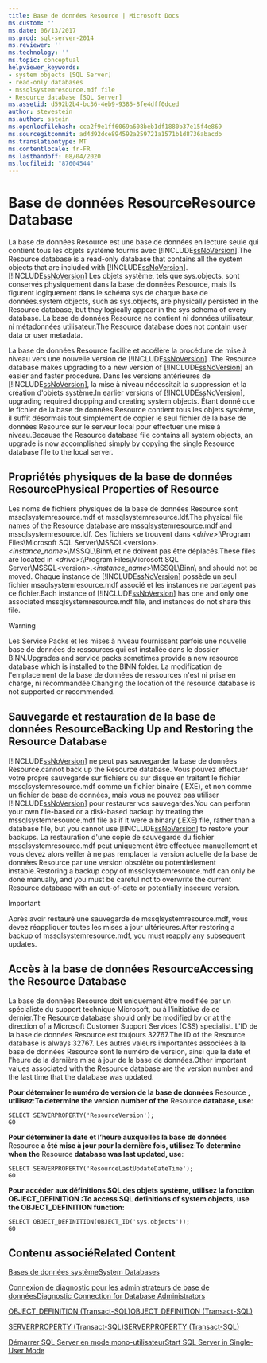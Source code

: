 ```yaml
---
title: Base de données Resource | Microsoft Docs
ms.custom: ''
ms.date: 06/13/2017
ms.prod: sql-server-2014
ms.reviewer: ''
ms.technology: ''
ms.topic: conceptual
helpviewer_keywords:
- system objects [SQL Server]
- read-only databases
- mssqlsystemresource.mdf file
- Resource database [SQL Server]
ms.assetid: d592b2b4-bc36-4eb9-9385-8fe4dff0dced
author: stevestein
ms.author: sstein
ms.openlocfilehash: cca2f9e1ff6069a608beb1df1880b37e15f4e869
ms.sourcegitcommit: ad4d92dce894592a259721a1571b1d8736abacdb
ms.translationtype: MT
ms.contentlocale: fr-FR
ms.lasthandoff: 08/04/2020
ms.locfileid: "87604544"
---
```

# <a name="resource-database"></a><span data-ttu-id="67611-102">Base de données Resource</span><span class="sxs-lookup"><span data-stu-id="67611-102">Resource Database</span></span>
  <span data-ttu-id="67611-103">La base de données Resource est une base de données en lecture seule qui contient tous les objets système fournis avec [!INCLUDE[ssNoVersion](../../includes/ssnoversion-md.md)].</span><span class="sxs-lookup"><span data-stu-id="67611-103">The Resource database is a read-only database that contains all the system objects that are included with [!INCLUDE[ssNoVersion](../../includes/ssnoversion-md.md)].</span></span> [!INCLUDE[ssNoVersion](../../includes/ssnoversion-md.md)] <span data-ttu-id="67611-104">Les objets système, tels que sys.objects, sont conservés physiquement dans la base de données Resource, mais ils figurent logiquement dans le schéma sys de chaque base de données.</span><span class="sxs-lookup"><span data-stu-id="67611-104">system objects, such as sys.objects, are physically persisted in the Resource database, but they logically appear in the sys schema of every database.</span></span> <span data-ttu-id="67611-105">La base de données Resource ne contient ni données utilisateur, ni métadonnées utilisateur.</span><span class="sxs-lookup"><span data-stu-id="67611-105">The Resource database does not contain user data or user metadata.</span></span>  
  
 <span data-ttu-id="67611-106">La base de données Resource facilite et accélère la procédure de mise à niveau vers une nouvelle version de [!INCLUDE[ssNoVersion](../../includes/ssnoversion-md.md)] .</span><span class="sxs-lookup"><span data-stu-id="67611-106">The Resource database makes upgrading to a new version of [!INCLUDE[ssNoVersion](../../includes/ssnoversion-md.md)] an easier and faster procedure.</span></span> <span data-ttu-id="67611-107">Dans les versions antérieures de [!INCLUDE[ssNoVersion](../../includes/ssnoversion-md.md)], la mise à niveau nécessitait la suppression et la création d'objets système.</span><span class="sxs-lookup"><span data-stu-id="67611-107">In earlier versions of [!INCLUDE[ssNoVersion](../../includes/ssnoversion-md.md)], upgrading required dropping and creating system objects.</span></span> <span data-ttu-id="67611-108">Étant donné que le fichier de la base de données Resource contient tous les objets système, il suffit désormais tout simplement de copier le seul fichier de la base de données Resource sur le serveur local pour effectuer une mise à niveau.</span><span class="sxs-lookup"><span data-stu-id="67611-108">Because the Resource database file contains all system objects, an upgrade is now accomplished simply by copying the single Resource database file to the local server.</span></span>  
  
## <a name="physical-properties-of-resource"></a><span data-ttu-id="67611-109">Propriétés physiques de la base de données Resource</span><span class="sxs-lookup"><span data-stu-id="67611-109">Physical Properties of Resource</span></span>  
 <span data-ttu-id="67611-110">Les noms de fichiers physiques de la base de données Resource sont mssqlsystemresource.mdf et mssqlsystemresource.ldf.</span><span class="sxs-lookup"><span data-stu-id="67611-110">The physical file names of the Resource database are mssqlsystemresource.mdf and mssqlsystemresource.ldf.</span></span> <span data-ttu-id="67611-111">Ces fichiers se trouvent dans \<*drive*>:\Program Files\Microsoft SQL Server\MSSQL\<version>.\<*instance_name*>\MSSQL\Binn\ et ne doivent pas être déplacés.</span><span class="sxs-lookup"><span data-stu-id="67611-111">These files are located in \<*drive*>:\Program Files\Microsoft SQL Server\MSSQL\<version>.\<*instance_name*>\MSSQL\Binn\ and should not be moved.</span></span> <span data-ttu-id="67611-112">Chaque instance de [!INCLUDE[ssNoVersion](../../includes/ssnoversion-md.md)] possède un seul fichier mssqlsystemresource.mdf associé et les instances ne partagent pas ce fichier.</span><span class="sxs-lookup"><span data-stu-id="67611-112">Each instance of [!INCLUDE[ssNoVersion](../../includes/ssnoversion-md.md)] has one and only one associated mssqlsystemresource.mdf file, and instances do not share this file.</span></span>  
  
> [!WARNING]  
>  <span data-ttu-id="67611-113">Les Service Packs et les mises à niveau fournissent parfois une nouvelle base de données de ressources qui est installée dans le dossier BINN.</span><span class="sxs-lookup"><span data-stu-id="67611-113">Upgrades and service packs sometimes provide a new resource database which is installed to the BINN folder.</span></span> <span data-ttu-id="67611-114">La modification de l'emplacement de la base de données de ressources n'est ni prise en charge, ni recommandée.</span><span class="sxs-lookup"><span data-stu-id="67611-114">Changing the location of the resource database is not supported or recommended.</span></span>  
  
## <a name="backing-up-and-restoring-the-resource-database"></a><span data-ttu-id="67611-115">Sauvegarde et restauration de la base de données Resource</span><span class="sxs-lookup"><span data-stu-id="67611-115">Backing Up and Restoring the Resource Database</span></span>  
 [!INCLUDE[ssNoVersion](../../includes/ssnoversion-md.md)] <span data-ttu-id="67611-116">ne peut pas sauvegarder la base de données Resource.</span><span class="sxs-lookup"><span data-stu-id="67611-116">cannot back up the Resource database.</span></span> <span data-ttu-id="67611-117">Vous pouvez effectuer votre propre sauvegarde sur fichiers ou sur disque en traitant le fichier mssqlsystemresource.mdf comme un fichier binaire (.EXE), et non comme un fichier de base de données, mais vous ne pouvez pas utiliser [!INCLUDE[ssNoVersion](../../includes/ssnoversion-md.md)] pour restaurer vos sauvegardes.</span><span class="sxs-lookup"><span data-stu-id="67611-117">You can perform your own file-based or a disk-based backup by treating the mssqlsystemresource.mdf file as if it were a binary (.EXE) file, rather than a database file, but you cannot use [!INCLUDE[ssNoVersion](../../includes/ssnoversion-md.md)] to restore your backups.</span></span> <span data-ttu-id="67611-118">La restauration d'une copie de sauvegarde du fichier mssqlsystemresource.mdf peut uniquement être effectuée manuellement et vous devez alors veiller à ne pas remplacer la version actuelle de la base de données Resource par une version obsolète ou potentiellement instable.</span><span class="sxs-lookup"><span data-stu-id="67611-118">Restoring a backup copy of mssqlsystemresource.mdf can only be done manually, and you must be careful not to overwrite the current Resource database with an out-of-date or potentially insecure version.</span></span>  
  
> [!IMPORTANT]  
>  <span data-ttu-id="67611-119">Après avoir restauré une sauvegarde de mssqlsystemresource.mdf, vous devez réappliquer toutes les mises à jour ultérieures.</span><span class="sxs-lookup"><span data-stu-id="67611-119">After restoring a backup of mssqlsystemresource.mdf, you must reapply any subsequent updates.</span></span>  
  
## <a name="accessing-the-resource-database"></a><span data-ttu-id="67611-120">Accès à la base de données Resource</span><span class="sxs-lookup"><span data-stu-id="67611-120">Accessing the Resource Database</span></span>  
 <span data-ttu-id="67611-121">La base de données Resource doit uniquement être modifiée par un spécialiste du support technique Microsoft, ou à l'initiative de ce dernier.</span><span class="sxs-lookup"><span data-stu-id="67611-121">The Resource database should only be modified by or at the direction of a Microsoft Customer Support Services (CSS) specialist.</span></span> <span data-ttu-id="67611-122">L'ID de la base de données Resource est toujours 32767.</span><span class="sxs-lookup"><span data-stu-id="67611-122">The ID of the Resource database is always 32767.</span></span> <span data-ttu-id="67611-123">Les autres valeurs importantes associées à la base de données Resource sont le numéro de version, ainsi que la date et l'heure de la dernière mise à jour de la base de données.</span><span class="sxs-lookup"><span data-stu-id="67611-123">Other important values associated with the Resource database are the version number and the last time that the database was updated.</span></span>  
  
 <span data-ttu-id="67611-124">**Pour déterminer le numéro de version de la base de données** Resource **, utilisez**:</span><span class="sxs-lookup"><span data-stu-id="67611-124">**To determine the version number of the** Resource **database, use**:</span></span>  
  
```  
SELECT SERVERPROPERTY('ResourceVersion');  
GO  
```  
  
 <span data-ttu-id="67611-125">**Pour déterminer la date et l’heure auxquelles la base de données** Resource **a été mise à jour pour la dernière fois, utilisez**:</span><span class="sxs-lookup"><span data-stu-id="67611-125">**To determine when the** Resource **database was last updated, use**:</span></span>  
  
```  
SELECT SERVERPROPERTY('ResourceLastUpdateDateTime');  
GO  
```  
  
 <span data-ttu-id="67611-126">**Pour accéder aux définitions SQL des objets système, utilisez la fonction OBJECT_DEFINITION :**</span><span class="sxs-lookup"><span data-stu-id="67611-126">**To access SQL definitions of system objects, use the OBJECT_DEFINITION function:**</span></span>  
  
```  
SELECT OBJECT_DEFINITION(OBJECT_ID('sys.objects'));  
GO  
```  
  
## <a name="related-content"></a><span data-ttu-id="67611-127">Contenu associé</span><span class="sxs-lookup"><span data-stu-id="67611-127">Related Content</span></span>  
 [<span data-ttu-id="67611-128">Bases de données système</span><span class="sxs-lookup"><span data-stu-id="67611-128">System Databases</span></span>](system-databases.md)  
  
 [<span data-ttu-id="67611-129">Connexion de diagnostic pour les administrateurs de base de données</span><span class="sxs-lookup"><span data-stu-id="67611-129">Diagnostic Connection for Database Administrators</span></span>](../../database-engine/configure-windows/diagnostic-connection-for-database-administrators.md)  
  
 [<span data-ttu-id="67611-130">OBJECT_DEFINITION &#40;Transact-SQL&#41;</span><span class="sxs-lookup"><span data-stu-id="67611-130">OBJECT_DEFINITION &#40;Transact-SQL&#41;</span></span>](/sql/t-sql/functions/object-definition-transact-sql)  
  
 [<span data-ttu-id="67611-131">SERVERPROPERTY &#40;Transact-SQL&#41;</span><span class="sxs-lookup"><span data-stu-id="67611-131">SERVERPROPERTY &#40;Transact-SQL&#41;</span></span>](/sql/t-sql/functions/serverproperty-transact-sql)  
  
 [<span data-ttu-id="67611-132">Démarrer SQL Server en mode mono-utilisateur</span><span class="sxs-lookup"><span data-stu-id="67611-132">Start SQL Server in Single-User Mode</span></span>](../../database-engine/configure-windows/start-sql-server-in-single-user-mode.md)  
  
  
